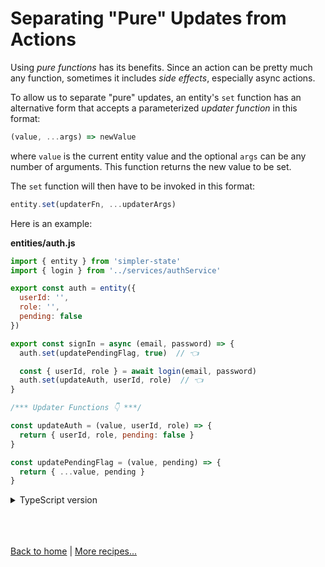 # Separating "Pure" Updates from Actions

Using _pure functions_ has its benefits. Since an action can be pretty much any function, sometimes it includes _side effects_, especially async actions.

To allow us to separate "pure" updates, an entity's `set` function has an alternative form that accepts a parameterized _updater function_ in this format:
```js
(value, ...args) => newValue
```
where `value` is the current entity value and the optional `args` can be any number of arguments. This function returns the new value to be set.

The `set` function will then have to be invoked in this format: 
```js
entity.set(updaterFn, ...updaterArgs)
```

Here is an example:

**entities/auth.js**
```js
import { entity } from 'simpler-state'
import { login } from '../services/authService'

export const auth = entity({
  userId: '',
  role: '',
  pending: false
})

export const signIn = async (email, password) => {
  auth.set(updatePendingFlag, true)  // 👈

  const { userId, role } = await login(email, password)
  auth.set(updateAuth, userId, role)  // 👈
}

/*** Updater Functions 👇 ***/

const updateAuth = (value, userId, role) => {
  return { userId, role, pending: false }
}

const updatePendingFlag = (value, pending) => {
  return { ...value, pending }
}
```

<details>
  <summary>TypeScript version</summary><br/>

**entities/auth.ts**
```ts
import { entity } from 'simpler-state'
import { login } from '../services/authService'

export interface Auth {
  userId: string
  role: string
  pending: boolean
}

export const auth = entity<Auth>({
  userId: '',
  role: '',
  pending: false
})

export const signIn = async (email: string, password: string) => {
  auth.set(updatePendingFlag, true)  // 👈

  const { userId, role } = await login(email, password)
  auth.set(updateAuth, userId, role)  // 👈
}

/*** Updater Functions 👇 ***/

const updateAuth = (value: Auth, userId: string, role: string) => {
  return { userId, role, pending: false }
}

const updatePendingFlag = (value: Auth, pending: boolean) => {
  return { ...value, pending }
}
```

</details><br />

<br /><br />
[Back to home](index.html) | [More recipes...](recipes.html)
